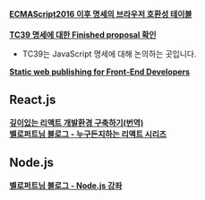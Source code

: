 **[ECMAScript2016 이후 명세의 브라우저 호환성 테이블](http://kangax.github.io/compat-table/es2016plus/)**<br><br>
**[TC39 명세에 대한 Finished proposal 확인](https://github.com/tc39/proposals/blob/master/finished-proposals.md)**
- TC39는 JavaScript 명세에 대해 논의하는 곳입니다.<br>

**[Static web publishing for Front-End Developers](http://surge.sh/)**



## React.js

**[깊이있는 리액트 개발환경 구축하기(번역)](https://sujinlee.me/webpack-react-tutorial/)**<br>
**[벨로퍼트님 블로그 - 누구든지하는 리액트 시리즈](https://velopert.com/reactjs-tutorials)**<br>

## Node.js

**[벨로퍼트님 블로그 - Node.js 강좌](https://velopert.com/node-js-tutorials)**<br>
